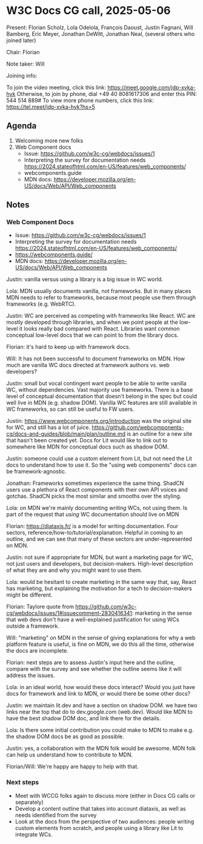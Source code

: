# W3C Docs CG call, 2025-05-06

Present: Florian Scholz, Lola Odelola, François Daoust, Justin Fagnani, Will Bamberg, Eric Meyer, Jonathan DeWitt, Jonathan Neal, (several others who joined later)

Chair: Florian

Note taker: Will

Joining info:

To join the video meeting, click this link: https://meet.google.com/jdp-xvka-hyk
Otherwise, to join by phone, dial +49 40 8081617306 and enter this PIN: 544 514 889#
To view more phone numbers, click this link: https://tel.meet/jdp-xvka-hyk?hs=5

## Agenda

1. Welcoming more new folks
2. Web Component docs
    - Issue: https://github.com/w3c-cg/webdocs/issues/1
    - Interpreting the survey for documentation needs https://2024.stateofhtml.com/en-US/features/web_components/
    - webcomponents.guide
    - MDN docs: https://developer.mozilla.org/en-US/docs/Web/API/Web_components

## Notes

### Web Component Docs

- Issue: https://github.com/w3c-cg/webdocs/issues/1
- Interpreting the survey for documentation needs https://2024.stateofhtml.com/en-US/features/web_components/
- https://webcomponents.guide/
- MDN docs: https://developer.mozilla.org/en-US/docs/Web/API/Web_components

Justin: vanilla versus using a library is a big issue in WC world.

Lola: MDN usually documents vanilla, not frameworks. But in many places MDN needs to refer to frameworks, because most people use them through frameworks (e.g. WebRTC).

Justin: WC are perceived as competing with frameworks like React. WC are mostly developed through libraries, and when we point people at the low-level it looks really bad compared with React.
Libraries want common conceptual low-level docs that we can point to from the library docs.

Florian: it's hard to keep up with framework docs.

Will: It has not been successful to document frameworks on MDN. How much are vanilla WC docs directed at framework authors vs. web developers?

Justin: small but vocal contingent want people to be able to write vanilla WC, without dependencies. Vast majority use frameworks. There is a base level of conceptual documentation that doesn't belong in the spec but could well live in MDN (e.g. shadow DOM). Vanilla WC features are still available in WC frameworks, so can still be useful to FW users.

Justin: https://www.webcomponents.org/introduction was the original site for WC, and still has a lot of juice. https://github.com/webcomponents-cg/docs-and-guides/blob/main/plan/outline.md is an outline for a new site that hasn't been created yet. Docs for Lit would like to link out to somewhere like MDN for conceptual docs such as shadow DOM.

Justin: someone could use a custom element from Lit, but not need the Lit docs to understand how to use it. So the "using web components" docs can be framework-agnostic.

Jonathan: Frameworks sometimes experience the same thing. ShadCN users use a plethora of React components with their own API voices and gotchas. ShadCN picks the most similar and smooths over the styling.

Lola: on MDN we're mainly documenting _writing_ WCs, not using them. Is part of the request that _using_ WC documentation should live on MDN

Florian: https://diataxis.fr/ is a model for writing documentation. Four sectors, reference/how-to/tutorial/explanation. Helpful in coming to an outline, and we can see that many of these sectors are under-represented on MDN.

Justin: not sure if appropriate for MDN, but want a marketing page for WC, not just users and developers, but decision-makers. High-level description of what they are and why you might want to use them.

Lola: would be hesitant to create marketing in the same way that, say, React has marketing, but explaining the motivation for a tech to decision-makers might be different.

Florian: Taylore quote from https://github.com/w3c-cg/webdocs/issues/1#issuecomment-2830416341: marketing in the sense that web devs don't have a well-explained justification for using WCs outside a framework.

Will: "marketing" on MDN in the sense of giving explanations for why a web platform feature is useful, is fine on MDN, we do this all the time, otherwise the docs are incomplete.

Florian: next steps are to assess Justin's input here and the outline, compare with the survey and see whether the outline seems like it will address the issues.

Lola: in an ideal world, how would these docs interact? Would you just have docs for framework and link to MDN, or would there be some other docs?

Justin: we maintain lit.dev and have a section on shadow DOM. we have two links near the top that do to dev.google.com (web.dev). Would like MDN to have the best shadow DOM doc, and link there for the details.

Lola: Is there some initial contribution you could make to MDN to make e.g. the shadow DOM docs be as good as possible.

Justin: yes, a collaboration with the MDN folk would be awesome. MDN folk can help us understand how to contribute to MDN.

Florian/Will: We're happy are happy to help with that.

### Next steps

- Meet with WCCG folks again to discuss more (either in Docs CG calls or separately)
- Develop a content outline that takes into account diataxis, as well as needs identified from the survey
- Look at the docs from the perspective of two audiences: people writing custom elements from scratch, and people using a library like Lit to integrate WCs.